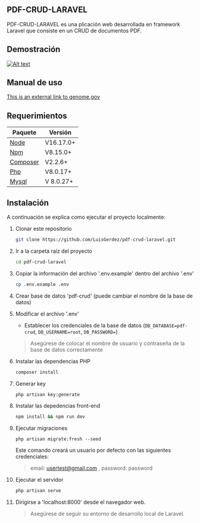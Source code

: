 ## PDF-CRUD-LARAVEL

PDF-CRUD-LARAVEL es una plicación web desarrollada en framework Laravel que consiste en un CRUD de documentos PDF.

## Demostración

[![Alt text](https://img.youtube.com/vi/qFU8T_A_EKk/0.jpg)](https://www.youtube.com/watch?v=qFU8T_A_EKk)

## Manual de uso

[This is an external link to genome.gov](https://pdfhost.io/v/kWz0B3jKa_MANUAL_DE_USO_PDFCRUDLARAVEL/)

## Requerimientos

Paquete | Versión
--- | ---
[Node](https://nodejs.org/) | V16.17.0+
[Npm](https://nodejs.org/)  | V8.15.0+ 
[Composer](https://getcomposer.org/)  | V2.2.6+
[Php](https://www.php.net/)  | V8.0.17+
[Mysql](https://www.mysql.com/)  |V 8.0.27+

## Instalación

A continuación se explica como ejecutar el proyecto localmente:

1. Clonar este repositorio
    ```sh
    git clone https://github.com/LuisGerdez/pdf-crud-laravel.git
    ```

1. Ir a la carpeta raíz del proyecto
    ```sh
    cd pdf-crud-laravel
    ```

1. Copiar la información del archivo '.env.example' dentro del archivo '.env'
    ```sh
    cp .env.example .env
    ```
1. Crear base de datos 'pdf-crud' (puede cambiar el nombre de la base de datos)

1. Modificar el archivo '.env' 
    - Establecer los credenciales de la base de datos (`DB_DATABASE=pdf-crud`, `DB_USERNAME=root`, `DB_PASSWORD=`)
    > Asegúrese de colocar el nombre de usuario y contraseña de la base de datos correctamente

1. Instalar las dependencias PHP
    ```sh
    composer install
    ```

1. Generar key
    ```sh
    php artisan key:generate
    ```

1. Instalar las depedencias front-end
    ```sh
    npm install && npm run dev
    ```

1. Ejecutar migraciones
    ```
    php artisan migrate:fresh --seed
    ```
    Este comando creará un usuario por defecto con las siguientes credenciales:
     > email: usertest@gmail.com , password: password

1. Ejecutar el servidor
    ```sh
    php artisan serve
    ```  

1. Dirigirse a 'localhost:8000' desde el navegador web.     
    > Asegúrese de seguir su entorno de desarrollo local de Laravel.
